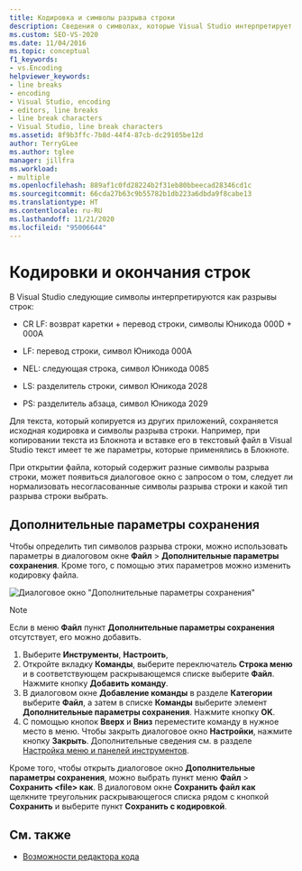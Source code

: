 ```yaml
---
title: Кодировка и символы разрыва строки
description: Сведения о символах, которые Visual Studio интерпретирует как разрывы строк, и о том, как сохраняется исходное кодирование и символы разрыва строк.
ms.custom: SEO-VS-2020
ms.date: 11/04/2016
ms.topic: conceptual
f1_keywords:
- vs.Encoding
helpviewer_keywords:
- line breaks
- encoding
- Visual Studio, encoding
- editors, line breaks
- line break characters
- Visual Studio, line break characters
ms.assetid: 8f9b3ffc-7b8d-44f4-87cb-dc29105be12d
author: TerryGLee
ms.author: tglee
manager: jillfra
ms.workload:
- multiple
ms.openlocfilehash: 889af1c0fd28224b2f31eb80bbeecad28346cd1c
ms.sourcegitcommit: 66cda27b63c9b55782b1db223a6dbda9f8cabe13
ms.translationtype: HT
ms.contentlocale: ru-RU
ms.lasthandoff: 11/21/2020
ms.locfileid: "95006644"
---
```

# <a name="encodings-and-line-endings"></a>Кодировки и окончания строк

В Visual Studio следующие символы интерпретируются как разрывы строк:

- CR LF: возврат каретки + перевод строки, символы Юникода 000D + 000A

- LF: перевод строки, символ Юникода 000A

- NEL: следующая строка, символ Юникода 0085

- LS: разделитель строки, символ Юникода 2028

- PS: разделитель абзаца, символ Юникода 2029

Для текста, который копируется из других приложений, сохраняется исходная кодировка и символы разрыва строки. Например, при копировании текста из Блокнота и вставке его в текстовый файл в Visual Studio текст имеет те же параметры, которые применялись в Блокноте.

При открытии файла, который содержит разные символы разрыва строки, может появиться диалоговое окно с запросом о том, следует ли нормализовать несогласованные символы разрыва строки и какой тип разрыва строки выбрать.

## <a name="advanced-save-options"></a>Дополнительные параметры сохранения

Чтобы определить тип символов разрыва строки, можно использовать параметры в диалоговом окне **Файл** > **Дополнительные параметры сохранения**. Кроме того, с помощью этих параметров можно изменить кодировку файла.

![Диалоговое окно "Дополнительные параметры сохранения"](media/line_endings.png)

> [!NOTE]
> Если в меню **Файл** пункт **Дополнительные параметры сохранения** отсутствует, его можно добавить. 
> 1. Выберите **Инструменты**, **Настроить**, 
> 1. Откройте вкладку **Команды**, выберите переключатель **Строка меню** и в соответствующем раскрывающемся списке выберите **Файл**. Нажмите кнопку **Добавить команду**. 
> 1. В диалоговом окне **Добавление команды** в разделе **Категории** выберите **Файл**, а затем в списке **Команды** выберите элемент **Дополнительные параметры сохранения**. Нажмите кнопку **OK**.
> 1. С помощью кнопок **Вверх** и **Вниз** переместите команду в нужное место в меню. Чтобы закрыть диалоговое окно **Настройки**, нажмите кнопку **Закрыть**. 
> Дополнительные сведения см. в разделе [Настройка меню и панелей инструментов](../ide/how-to-customize-menus-and-toolbars-in-visual-studio.md#customizing_menu).
>
> Кроме того, чтобы открыть диалоговое окно **Дополнительные параметры сохранения**, можно выбрать пункт меню **Файл** > **Сохранить \<file\> как**. В диалоговом окне **Сохранить файл как** щелкните треугольник раскрывающегося списка рядом с кнопкой **Сохранить** и выберите пункт **Сохранить с кодировкой**.

## <a name="see-also"></a>См. также

- [Возможности редактора кода](../ide/writing-code-in-the-code-and-text-editor.md)
